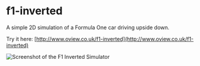 # f1-inverted
A simple 2D simulation of a Formula One car driving upside down.

Try it here: [http://www.oview.co.uk/f1-inverted](http://www.oview.co.uk/f1-inverted)

![Screenshot of the F1 Inverted Simulator](http://www.oview.co.uk/f1-inverted/screenshot.png "F1 Inverted Simulator")
